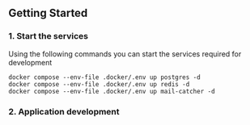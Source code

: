 ## Getting Started

### 1. Start the services

Using the following commands you can start the services required for development

```
docker compose --env-file .docker/.env up postgres -d
docker compose --env-file .docker/.env up redis -d
docker compose --env-file .docker/.env up mail-catcher -d
```

### 2. Application development
